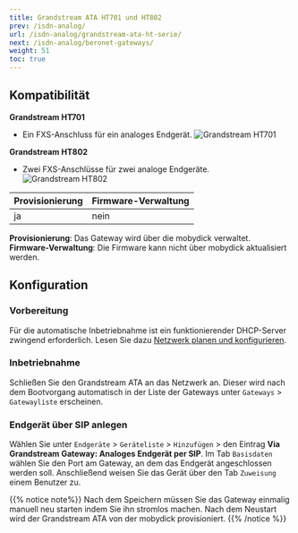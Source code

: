 ```yaml
---
title: Grandstream ATA HT701 und HT802
prev: /isdn-analog/
url: /isdn-analog/grandstream-ata-ht-serie/
next: /isdn-analog/beronet-gateways/
weight: 51
toc: true
---
```


## Kompatibilität

**Grandstream HT701**

- Ein FXS-Anschluss für ein analoges Endgerät.
![Grandstream HT701](/grandstream_ht701.jpg?width=300px)


**Grandstream HT802**

- Zwei FXS-Anschlüsse für zwei analoge Endgeräte.
![Grandstream HT802](/grandstream_ht802.png?width=300px)


|Provisionierung|Firmware-Verwaltung|
|---|---|
|ja|nein|

**Provisionierung**: Das Gateway wird über die mobydick verwaltet.<br>
**Firmware-Verwaltung**: Die Firmware kann nicht über mobydick aktualisiert werden.<br>


## Konfiguration

### Vorbereitung

Für die automatische Inbetriebnahme ist ein funktionierender DHCP-Server zwingend erforderlich. Lesen Sie dazu
[Netzwerk planen und konfigurieren](../../server/netzwerk-konfigurieren/).

### Inbetriebnahme

Schließen Sie den Grandstream ATA  an das Netzwerk an. Dieser wird nach dem Bootvorgang automatisch in der Liste der Gateways unter `Gateways` > `Gatewayliste` erscheinen.

<!--FIXME steckersymbol, status?-->

### Endgerät über SIP anlegen

Wählen Sie unter `Endgeräte` > `Geräteliste` > `Hinzufügen` > den Eintrag **Via Grandstream Gateway: Analoges Endgerät per SIP**.
Im Tab `Basisdaten` wählen Sie den Port am Gateway, an dem das Endgerät angeschlossen werden soll. Anschließend weisen Sie das Gerät über den Tab `Zuweisung` einem Benutzer zu.


{{% notice note%}}
Nach dem Speichern müssen Sie das Gateway einmalig manuell neu starten indem Sie ihn stromlos machen. Nach dem Neustart wird der Grandstream ATA von der mobydick provisioniert.
{{% /notice %}}
